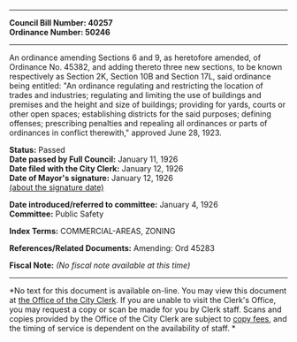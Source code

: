* * * * *  
  
**Council Bill Number: [](#h0)[](#h2)40257**   
**Ordinance Number: 50246**  
  
* * * * *  
  
An ordinance amending Sections 6 and 9, as heretofore amended, of Ordinance No. 45382, and adding thereto three new sections, to be known respectively as Section 2K, Section 10B and Section 17L, said ordinance being entitled: "An ordinance regulating and restricting the location of trades and industries; regulating and limiting the use of buildings and premises and the height and size of buildings; providing for yards, courts or other open spaces; establishing districts for the said purposes; defining offenses; prescribing penalties and repealing all ordinances or parts of ordinances in conflict therewith," approved June 28, 1923.  
  
**Status:** Passed   
**Date passed by Full Council:** January 11, 1926   
**Date filed with the City Clerk:** January 12, 1926   
**Date of Mayor's signature:** January 12, 1926   
[(about the signature date)](/~public/approvaldate.htm)   
  
  
**Date introduced/referred to committee:** January 4, 1926   
**Committee:** Public Safety   
  
**Index Terms:** COMMERCIAL-AREAS, ZONING  
  
**References/Related Documents:** Amending: Ord 45283  
  
**Fiscal Note:** *(No fiscal note available at this time)*  
  
* * * * *  
  
*No text for this document is available on-line. You may view this document at [the Office of the City Clerk](http://www.seattle.gov/leg/clerk/contactUs.htm). If you are unable to visit the Clerk's Office, you may request a copy or scan be made for you by Clerk staff. Scans and copies provided by the Office of the City Clerk are subject to [copy fees](http://clerk.seattle.gov/~public/clerkfees.htm), and the timing of service is dependent on the availability of staff. *  
  
  
